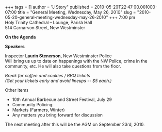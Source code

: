 +++
tags = []
author = "J Story"
published = 2010-05-20T22:47:00.001000-07:00
title = "General Meeting, Wednesday, May 26, 2010"
slug = "2010-05-20-general-meeting-wednesday-may-26-2010"
+++
7:00 pm  
Holy Trinity Cathedral – Lounge, Parish Hall  
514 Carnarvon Street, New Westminster  
  
**On the Agenda**  
  
**Speakers**  
  
Inspector **Laurin Stenerson**, New Westminster Police  
Will bring us up to date on happenings with the NW Police, crime in the
community, etc. He will also take questions from the floor.  
  
*Break for coffee and cookies / BBQ tickets*  
*(Get your tickets early and avoid lineups -- $5 each.)*  
  
Other Items  
-   10th Annual Barbecue and Street Festival, July 29
-   Community Policing
-   Markets (Farmers, Winter)
-   Any matters you bring forward for discussion

  
The next meeting after this will be the AGM on September 23rd, 2010.
